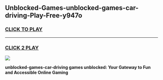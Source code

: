 
## Unblocked-Games-unblocked-games-car-driving-Play-Free-y947o
<h3>
<a href="https://premium76.site?title=unblocked-games-car-driving&ref=22A">CLICK TO PLAY</a></h3>
<hr>

<h3>
<a href="https://premium76.site?title=unblocked-games-car-driving&ref=22A">CLICK 2 PLAY</a>
  
</h3>

<a href="https://premium76.site?title=unblocked-games-car-driving&ref=22A"><img src="https://clearcache.store/games.png"></a>


**unblocked-games-car-driving games unblocked: Your Gateway to Fun and Accessible Online Gaming**
